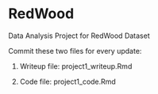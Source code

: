 # RedWood
Data Analysis Project for RedWood Dataset

Commit these two files for every update:

1. Writeup file: project1_writeup.Rmd

2. Code file: project1_code.Rmd
